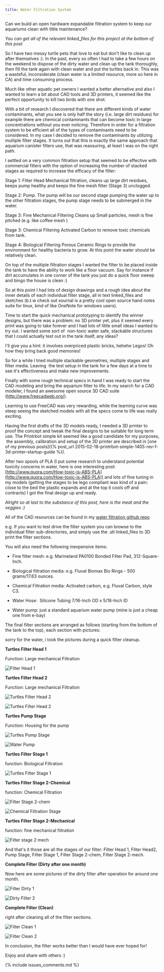```yaml
---
title: Water Filtration System
---
```


Can we build an open hardware expandable filtration system to keep our aquariums
clean with little maintenance?

_You can get all of the relevant linked_files for this project at the bottom of this
post_

So I have two messy turtle pets that love to eat but don't like to clean up
after themselves :). In the past, every so often I had to take a few hours on
the weekend to dispose of the dirty water and clean up the tank thoroughly, then
fill the tank again with clean water and put the turtles back in. This was a
wasteful, inconsiderate (clean water is a limited resource, more so here in
CA) and time consuming process.

Much like other aquatic pet owners I wanted a better alternative and also I
wanted to learn a bit about CAD tools and 3D printers, it seemed like the
perfect opportunity to kill two birds with one shot.

With a bit of research I discovered that there are different kinds of water
contaminants, what you see is only half the story (i.e. large dirt residues) for
example there are chemical contaminants that can become toxic in large
concentrations without you ever noticing. Therefore in order for a filtration
system to be efficient all of the types of contaminants need to be considered.
In my case I decided to remove the contaminants by utilizing multiple filter
stages. It turns out that this is exactly the same approach that aquarium
canister filters use, that was reassuring, at least I was on the right path.

I settled on a very common filtration setup that seemed to be effective with
commercial filters with the option of increasing the number of stacked stages as
required to increase the efficacy of the filter:

Stage 1: Filter Head Mechanical filtration, cleans up large dirt residues, keeps
pump healthy and keeps the fine mesh filter (Stage 3) unclogged.

Stage 2: Pump.  The pump will be our second stage pumping the water up to the
other filtration stages, the pump stage needs to be submerged in the water.

Stage 3: Fine Mechanical Filtering Cleans up Small particles, mesh is fine
pitched (e.g. like coffee mesh )

Stage 3: Chemical Filtering Activated Carbon to remove toxic chemicals from
tank.

Stage 4: Biological Filtering Porous Ceramic Rings to provide the environment
for healthy bacteria to grow. At this point the water should be relatively
clean.

On top of the multiple filtration stages I wanted the filter to be placed inside
the tank to have the ability to work like a floor vacuum. Say for instance if
dirt accumulates in one corner of the tank you just do a quick floor sweep and
bingo the house is clean :)

So at this point I had lots of design drawings and a rough idea about the inner
details of each individual filter stage, all in text linked_files and sketches (b.t.w
check out xournal is a pretty cool open source hand notes suite for linux, kind
of like OneNote for windows users).

Time to start the quick mechanical prototyping to identify the winner designs,
but there was a problem: no 3D printer yet, plus it seemed every print was going
to take forever and I had lots of little small ideas I wanted to try out. I
wanted some sort of  non-toxic water safe, stackable structures that I could
actually test out in the tank itself, any ideas?

I'll give you a hint: it involves overpriced plastic bricks, hehehe Legos! Oh
how they bring back good memories!

So for a while I tried multiple stackable geometries, multiple stages and filter
media. Leaving  the test setup in the tank for a few days at a time to see it's
effectiveness and make new improvements.

Finally with some rough technical specs in hand I was ready to start the CAD
modeling and bring the aquarium filter to life. In my search for a CAD modeler,
I found an awesome open source 3D CAD suite (http://www.freecadweb.org/).

Learning to use FreeCAD was very rewarding, while the learning curve was steep
seeing the sketched models with all the specs come to life was really exciting.

Having the first drafts of the 3D models ready, I needed a 3D printer to proof
the concept and tweak the final designs to be suitable for long term use. The
Printrbot simple kit seemed like a good candidate for my purposes,  the
assembly, calibration and setup of the 3D printer are described in 
[one of my previous posts]({% post_url 2015-02-18-printrbot-simple-1405-rev-f-3d-printer-startup-guide %}).  

After two spools of PLA (I put some research to understand potential toxicity
concerns in water, here is one interesting post: 
[http://www.quora.com/How-toxic-is-ABS-PLA](http://www.quora.com/How-toxic-is-ABS-PLA)) 
and lots of fine tuning in my models (getting the stages to be lego compliant
was kind of a pain: close to the bed the plastic expands and at the top it cools
off and contracts) I got the final design up and ready.

_Alright so at last to the substance of this post, here is the meat and the
veggies :)_

All of the CAD resources can be found in my 
[water filtration github repo](https://github.com/Osohm/water_filtration_system)

e.g. If you want to test drive the filter system you can browse to the
individual filter sub-directories, and simply use the .stl linked_files to 3D print the
filter sections.

You will also need the following inexpensive items:

* Fine filter mesh: e.g. Marineland PA0100 Bonded Filter Pad, 312-Square-Inch.

* Biological filtration media: e.g. Fluval Biomax Bio Rings - 500 grams/17.63 
ounces.

* Chemical Filtration media: Activated carbon, e.g. Fluval Carbon, style C3.

* Water Hose:  Silicone Tubing 7/16-Inch OD x 5/16-Inch ID

* Water pump: just a standard aquarium water pump (mine is just a cheap one 
from e-bay)

The final filter sections are arranged as follows (starting from the bottom of
the tank to the top), each section with pictures:

sorry for the water, i took the pictures during a quick filter cleanup.

**Turtles Filter Head 1**

Function: Large mechanical Filtration

![Filter Head 1](/linked_files/2015-05-10-water-filtration-system_1.jpg)

**Turtles Filter Head 2**

Function: Large mechanical Filtration

![Turtles Filter Head 2](/linked_files/2015-05-10-water-filtration-system_2.jpg)

![Turtles Filter Head 2](/linked_files/2015-05-10-water-filtration-system_3.jpg)

**Turtles Pump Stage**

Function: Housing for the pump

![Turtles Pump Stage](/linked_files/2015-05-10-water-filtration-system_4.jpg)

![Water Pump](/linked_files/2015-05-10-water-filtration-system_5.jpg)

**Turtles Filter Stage 1**

function: Biological Filtration

![Turtles Filter Stage 1](/linked_files/2015-05-10-water-filtration-system_6.jpg)

**Turtles Filter Stage 2-Chemical**

function: Chemical Filtration

![Filter Stage 2-chem](/linked_files/2015-05-10-water-filtration-system_7.jpg)

![Chemical Filtration Stage](/linked_files/2015-05-10-water-filtration-system_8.jpg)

**Turtles Filter Stage 2-Mechanical**

function: fine mechanical filtration

![Filter stage 2 mech](/linked_files/2015-05-10-water-filtration-system_9.jpg)

And that's it those are all the stages of our filter: Filter Head 1, Filter
Head2, Pump Stage, Filter Stage 1, Filter Stage 2-chem, Filter Stage 2-mech.

**Complete Filter (Dirty after one month)**

Now here are some pictures of the dirty filter after operation for around one
month.

![Filter Dirty 1](/linked_files/2015-05-10-water-filtration-system_10.jpg)

![Dirty Filter 2](/linked_files/2015-05-10-water-filtration-system_12.jpg)

**Complete Filter (Clean)**

right after cleaning all of the filter sections.

![Filter Clean 1](/linked_files/2015-05-10-water-filtration-system_13.jpg)

![Filter Clean 2](/linked_files/2015-05-10-water-filtration-system_14.jpg)

In conclusion, the filter works better than I would have ever hoped for!

Enjoy and share with others :)

{% include issues_comments.md %}
